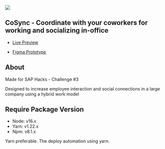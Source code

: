 <img src='https://cdn.discordapp.com/attachments/1025178974290194492/1025977479686525001/unknown.png'>

## CoSync - Coordinate with your coworkers for working and socializing in-office

- [Live Preview]()

- [Figma Prototype](https://www.figma.com/proto/EECWhf2XsO0OXnh2N2fZHm/SAP-Hacks?node-id=10%3A165&scaling=contain&page-id=0%3A1&starting-point-node-id=10%3A164)

## About

Made for SAP Hacks - Challenge #3

Designed to increase employee interaction and social connections in a large company using a hybrid work model

## Require Package Version

- Node: v16.x
- Yarn: v1.22.x
- Npm: v8.1.x

Yarn preferable. The deploy automation using yarn.
